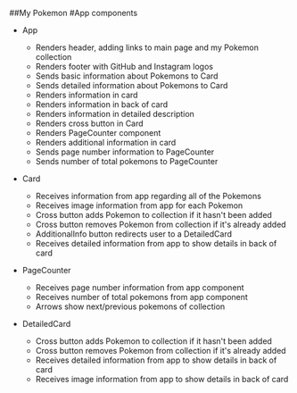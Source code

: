 ##My Pokemon
#App components

- App

  - Renders header, adding links to main page and my Pokemon collection
  - Renders footer with GitHub and Instagram logos
  - Sends basic information about Pokemons to Card
  - Sends detailed information about Pokemons to Card
  - Renders information in card
  - Renders information in back of card
  - Renders information in detailed description
  - Renders cross button in Card
  - Renders PageCounter component
  - Renders additional information in card
  - Sends page number information to PageCounter
  - Sends number of total pokemons to PageCounter

- Card

  - Receives information from app regarding all of the Pokemons
  - Receives image information from app for each Pokemon
  - Cross button adds Pokemon to collection if it hasn't been added
  - Cross button removes Pokemon from collection if it's already added
  - AdditionalInfo button redirects user to a DetailedCard
  - Receives detailed information from app to show details in back of card

- PageCounter

  - Receives page number information from app component
  - Receives number of total pokemons from app component
  - Arrows show next/previous pokemons of collection

- DetailedCard

  - Cross button adds Pokemon to collection if it hasn't been added
  - Cross button removes Pokemon from collection if it's already added
  - Receives detailed information from app to show details in back of card
  - Receives image information from app to show details in back of card
